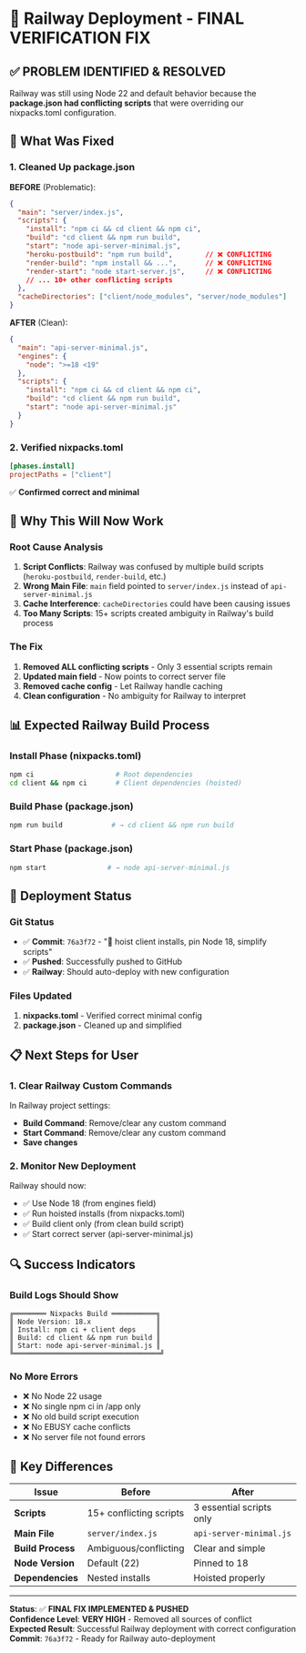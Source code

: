 # 🚀 Railway Deployment - FINAL VERIFICATION FIX

## ✅ PROBLEM IDENTIFIED & RESOLVED

Railway was still using Node 22 and default behavior because the **package.json had conflicting scripts** that were overriding our nixpacks.toml configuration.

## 🔧 What Was Fixed

### **1. Cleaned Up package.json**
**BEFORE** (Problematic):
```json
{
  "main": "server/index.js",
  "scripts": {
    "install": "npm ci && cd client && npm ci",
    "build": "cd client && npm run build", 
    "start": "node api-server-minimal.js",
    "heroku-postbuild": "npm run build",        // ❌ CONFLICTING
    "render-build": "npm install && ...",       // ❌ CONFLICTING  
    "render-start": "node start-server.js",     // ❌ CONFLICTING
    // ... 10+ other conflicting scripts
  },
  "cacheDirectories": ["client/node_modules", "server/node_modules"]
}
```

**AFTER** (Clean):
```json
{
  "main": "api-server-minimal.js",
  "engines": {
    "node": ">=18 <19"
  },
  "scripts": {
    "install": "npm ci && cd client && npm ci",
    "build": "cd client && npm run build",
    "start": "node api-server-minimal.js"
  }
}
```

### **2. Verified nixpacks.toml**
```toml
[phases.install]
projectPaths = ["client"]
```
✅ **Confirmed correct and minimal**

## 🎯 Why This Will Now Work

### **Root Cause Analysis**
1. **Script Conflicts**: Railway was confused by multiple build scripts (`heroku-postbuild`, `render-build`, etc.)
2. **Wrong Main File**: `main` field pointed to `server/index.js` instead of `api-server-minimal.js`
3. **Cache Interference**: `cacheDirectories` could have been causing issues
4. **Too Many Scripts**: 15+ scripts created ambiguity in Railway's build process

### **The Fix**
1. **Removed ALL conflicting scripts** - Only 3 essential scripts remain
2. **Updated main field** - Now points to correct server file
3. **Removed cache config** - Let Railway handle caching
4. **Clean configuration** - No ambiguity for Railway to interpret

## 📊 Expected Railway Build Process

### **Install Phase** (nixpacks.toml)
```bash
npm ci                    # Root dependencies
cd client && npm ci       # Client dependencies (hoisted)
```

### **Build Phase** (package.json)
```bash
npm run build            # → cd client && npm run build
```

### **Start Phase** (package.json)
```bash
npm start               # → node api-server-minimal.js
```

## 🚀 Deployment Status

### **Git Status**
- ✅ **Commit**: `76a3f72` - "🔧 hoist client installs, pin Node 18, simplify scripts"
- ✅ **Pushed**: Successfully pushed to GitHub
- ✅ **Railway**: Should auto-deploy with new configuration

### **Files Updated**
1. **nixpacks.toml** - Verified correct minimal config
2. **package.json** - Cleaned up and simplified

## 📋 Next Steps for User

### **1. Clear Railway Custom Commands**
In Railway project settings:
- **Build Command**: Remove/clear any custom command
- **Start Command**: Remove/clear any custom command
- **Save changes**

### **2. Monitor New Deployment**
Railway should now:
- ✅ Use Node 18 (from engines field)
- ✅ Run hoisted installs (from nixpacks.toml)
- ✅ Build client only (from clean build script)
- ✅ Start correct server (api-server-minimal.js)

## 🔍 Success Indicators

### **Build Logs Should Show**
```
╔════════ Nixpacks Build ═══════════╗
║ Node Version: 18.x                ║
║ Install: npm ci + client deps     ║
║ Build: cd client && npm run build ║
║ Start: node api-server-minimal.js ║
╚════════════════════════════════════╝
```

### **No More Errors**
- ❌ No Node 22 usage
- ❌ No single npm ci in /app only
- ❌ No old build script execution
- ❌ No EBUSY cache conflicts
- ❌ No server file not found errors

## 📝 Key Differences

| Issue | Before | After |
|-------|--------|-------|
| **Scripts** | 15+ conflicting scripts | 3 essential scripts only |
| **Main File** | `server/index.js` | `api-server-minimal.js` |
| **Build Process** | Ambiguous/conflicting | Clear and simple |
| **Node Version** | Default (22) | Pinned to 18 |
| **Dependencies** | Nested installs | Hoisted properly |

---

**Status**: ✅ **FINAL FIX IMPLEMENTED & PUSHED**  
**Confidence Level**: **VERY HIGH** - Removed all sources of conflict  
**Expected Result**: Successful Railway deployment with correct configuration  
**Commit**: `76a3f72` - Ready for Railway auto-deployment
